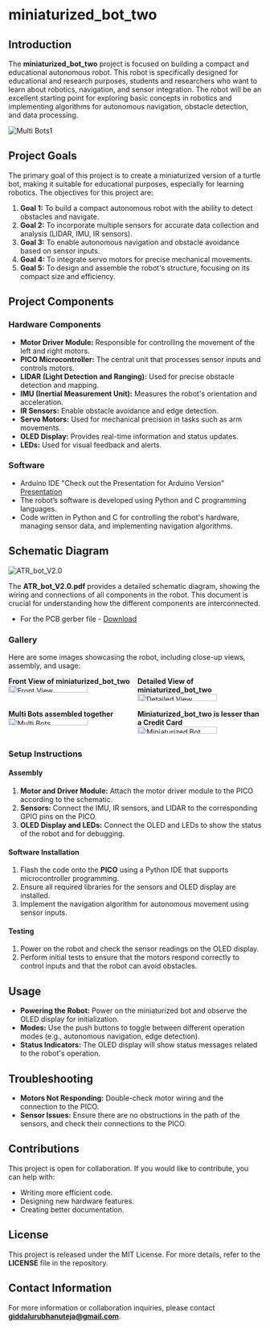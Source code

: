 # miniaturized_bot_two

## Introduction
The **miniaturized_bot_two** project is focused on building a compact and educational autonomous robot. This robot is specifically designed for educational and research purposes, students and researchers who want to learn about robotics, navigation, and sensor integration. The robot will be an excellent starting point for exploring basic concepts in robotics and implementing algorithms for autonomous navigation, obstacle detection, and data processing.

![Multi Bots1](Mini_bot_side1.jpg)

## Project Goals
The primary goal of this project is to create a miniaturized version of a turtle bot, making it suitable for educational purposes, especially for learning robotics. The objectives for this project are:

1. **Goal 1:** To build a compact autonomous robot with the ability to detect obstacles and navigate.
2. **Goal 2:** To incorporate multiple sensors for accurate data collection and analysis (LIDAR, IMU, IR sensors).
3. **Goal 3:** To enable autonomous navigation and obstacle avoidance based on sensor inputs.
4. **Goal 4:** To integrate servo motors for precise mechanical movements.
5. **Goal 5:** To design and assemble the robot's structure, focusing on its compact size and efficiency.

## Project Components

### Hardware Components
- **Motor Driver Module:** Responsible for controlling the movement of the left and right motors.
- **PICO Microcontroller:** The central unit that processes sensor inputs and controls motors.
- **LIDAR (Light Detection and Ranging):** Used for precise obstacle detection and mapping.
- **IMU (Inertial Measurement Unit):** Measures the robot's orientation and acceleration.
- **IR Sensors:** Enable obstacle avoidance and edge detection.
- **Servo Motors:** Used for mechanical precision in tasks such as arm movements.
- **OLED Display:** Provides real-time information and status updates.
- **LEDs:** Used for visual feedback and alerts.

### Software
- Arduino IDE "Check out the Presentation for Arduino Version" [Presentation](Autonomus_bot_basic_codes.pptx)
- The robot’s software is developed using Python and C programming languages. 
- Code written in Python and C for controlling the robot's hardware, managing sensor data, and implementing navigation algorithms.

## Schematic Diagram

![ATR_bot_V2.0](Turtle_bot_schematics.jpg)

The **ATR_bot_V2.0.pdf** provides a detailed schematic diagram, showing the wiring and connections of all components in the robot. This document is crucial for understanding how the different components are interconnected.

- For the PCB gerber file - [Download](Gerber_ATR_turtle_bot_PICO_V2.0_PCB_ATR_turtle_bot_PICO_V2.0_2024-10-04.zip)


### Gallery
Here are some images showcasing the robot, including close-up views, assembly, and usage:

<div style="display: grid; grid-template-columns: repeat(2, 1fr); gap: 10px;">
  <div>
    <strong>Front View of miniaturized_bot_two</strong><br>
    <img src="Front_view.jpg" alt="Front View" style="width: 80%; height: 50%;">
  </div>
  <div>
    <strong>Detailed View of miniaturized_bot_two</strong><br>
    <img src="top_view.JPG" alt="Detailed View" style="width: 80%; height: 50%;">
  </div>
  <div>
    <strong>Multi Bots assembled together</strong><br>
    <img src="Multi_bots.JPG" alt="Multi Bots" style="width: 80%; height: 50%;">
  </div>
  <div>
    <strong>Miniaturized_bot_two is lesser than a Credit Card</strong><br>
    <img src="Mini_bot_side2.jpg" alt="Miniaturized Bot" style="width: 80%; height: 50%;">
  </div>
</div>

### Setup Instructions

#### Assembly
1. **Motor and Driver Module:** Attach the motor driver module to the PICO according to the schematic.
2. **Sensors:** Connect the IMU, IR sensors, and LIDAR to the corresponding GPIO pins on the PICO.
3. **OLED Display and LEDs:** Connect the OLED and LEDs to show the status of the robot and for debugging.

#### Software Installation
1. Flash the code onto the **PICO** using a Python IDE that supports microcontroller programming.
2. Ensure all required libraries for the sensors and OLED display are installed.
3. Implement the navigation algorithm for autonomous movement using sensor inputs.

#### Testing
1. Power on the robot and check the sensor readings on the OLED display.
2. Perform initial tests to ensure that the motors respond correctly to control inputs and that the robot can avoid obstacles.

## Usage
- **Powering the Robot:** Power on the miniaturized bot and observe the OLED display for initialization.
- **Modes:** Use the push buttons to toggle between different operation modes (e.g., autonomous navigation, edge detection).
- **Status Indicators:** The OLED display will show status messages related to the robot's operation.

## Troubleshooting
- **Motors Not Responding:** Double-check motor wiring and the connection to the PICO.
- **Sensor Issues:** Ensure there are no obstructions in the path of the sensors, and check their connections to the PICO.

## Contributions
This project is open for collaboration. If you would like to contribute, you can help with:
- Writing more efficient code.
- Designing new hardware features.
- Creating better documentation.

## License
This project is released under the MIT License. For more details, refer to the **LICENSE** file in the repository.

## Contact Information
For more information or collaboration inquiries, please contact **giddalurubhanuteja@gmail.com**.
